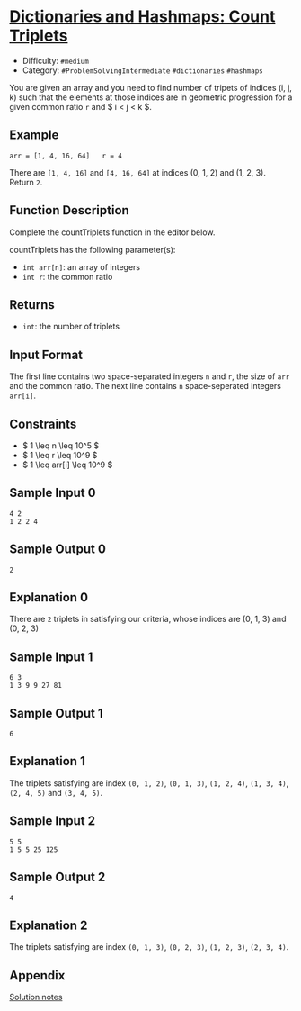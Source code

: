 # [Dictionaries and Hashmaps: Count Triplets](https://www.hackerrank.com/challenges/count-triplets-1)

- Difficulty:  `#medium`
- Category: `#ProblemSolvingIntermediate` `#dictionaries` `#hashmaps`

You are given an array and you need to find number of
tripets of indices (i, j, k) such that the elements at
those indices are in geometric progression for a given
common ratio `r` and $ i < j < k $.

## Example

`arr = [1, 4, 16, 64]   r = 4`

There are `[1, 4, 16]` and `[4, 16, 64]` at indices  (0, 1, 2) and (1, 2, 3).
Return `2`.

## Function Description

Complete the countTriplets function in the editor below.

countTriplets has the following parameter(s):

- `int arr[n]`: an array of integers
- `int r`: the common ratio

## Returns

- `int`: the number of triplets

## Input Format

The first line contains two space-separated integers `n` and `r`,
the size of `arr` and the common ratio.
The next line contains `n` space-seperated integers `arr[i]`.

## Constraints

- $ 1 \leq n \leq 10^5 $
- $ 1 \leq r \leq 10^9 $
- $ 1 \leq arr[i] \leq 10^9 $

## Sample Input 0

```text
4 2
1 2 2 4
```

## Sample Output 0

```text
2
```

## Explanation 0

There are `2` triplets in satisfying our criteria,
whose indices are (0, 1, 3) and (0, 2, 3)

## Sample Input 1

```text
6 3
1 3 9 9 27 81
```

## Sample Output 1

```text
6
```

## Explanation 1

The triplets satisfying are index
`(0, 1, 2)`, `(0, 1, 3)`, `(1, 2, 4)`, `(1, 3, 4)`, `(2, 4, 5)` and `(3, 4, 5)`.

## Sample Input 2

```text
5 5
1 5 5 25 125
```

## Sample Output 2

```text
4
```

## Explanation 2

The triplets satisfying are index
`(0, 1, 3)`, `(0, 2, 3)`, `(1, 2, 3)`, `(2, 3, 4)`.

## Appendix

[Solution notes](count_triplets_1-solution-notes.md)
